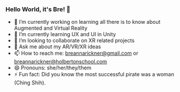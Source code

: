 ### Hello World, it's Bre! 👋

<!--
**brerickner/brerickner** is a ✨ _special_ ✨ repository because its `README.md` (this file) appears on your GitHub profile.-->
- 🔭 I’m currently working on learning all there is to know about Augmented and Virtual Reality
- 🌱 I’m currently learning UX and UI in Unity
- 👯 I’m looking to collaborate on XR related projects
- 💬 Ask me about my AR/VR/XR ideas
- 📫 How to reach me: breannarickner@gmail.com or breannarickner@holbertonschool.com
- 😄 Pronouns: she/her/they/them
- ⚡ Fun fact: Did you know the most successful pirate was a woman (Ching Shih).
